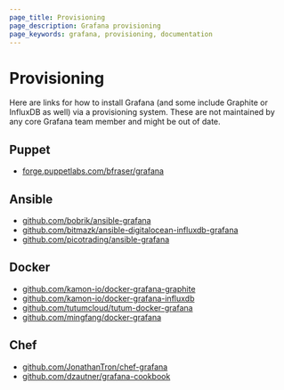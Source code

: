 ```yaml
---
page_title: Provisioning
page_description: Grafana provisioning
page_keywords: grafana, provisioning, documentation
---
```


# Provisioning

Here are links for how to install Grafana (and some include Graphite or InfluxDB as well) via a provisioning
system. These are not maintained by any core Grafana team member and might be out of date.

## Puppet

* [forge.puppetlabs.com/bfraser/grafana](https://forge.puppetlabs.com/bfraser/grafana)

## Ansible

* [github.com/bobrik/ansible-grafana](https://github.com/bobrik/ansible-grafana)
* [github.com/bitmazk/ansible-digitalocean-influxdb-grafana](https://github.com/bitmazk/ansible-digitalocean-influxdb-grafana)
* [github.com/picotrading/ansible-grafana](https://github.com/picotrading/ansible-grafana)

## Docker

* [github.com/kamon-io/docker-grafana-graphite](https://github.com/kamon-io/docker-grafana-graphite)
* [github.com/kamon-io/docker-grafana-influxdb](https://github.com/kamon-io/docker-grafana-influxdb)
* [github.com/tutumcloud/tutum-docker-grafana](https://github.com/tutumcloud/tutum-docker-grafana)
* [github.com/mingfang/docker-grafana](https://github.com/mingfang/docker-grafana)

## Chef

* [github.com/JonathanTron/chef-grafana](https://github.com/JonathanTron/chef-grafana)
* [github.com/dzautner/grafana-cookbook](https://github.com/dzautner/grafana-cookbook)

